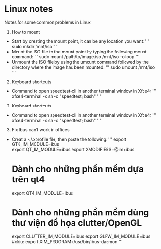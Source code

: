 Linux notes
================
Notes for some common problems in Linux

1. How to mount
- Start by creating the mount point, it can be any location you want:
'''
	sudo mkdir /mnt/iso
'''
- Mount the ISO file to the mount point by typing the following mount command:
'''	sudo mount /path/to/image.iso /mnt/iso -o loop
'''
- Unmount the ISO file by using the umount command followed by the directory where the image has been mounted:
'''
	sudo umount /mnt/iso
'''
2. Keyboard shortcuts
- Command to open speedtest-cli in another terminal window in Xfce4:
'''	xfce4-terminal -x sh -c "speedtest; bash"
'''
2. Keyboard shortcuts
- Command to open speedtest-cli in another terminal window in Xfce4:
'''
	xfce4-terminal -x sh -c "speedtest; bash"
'''

3. Fix Ibus can’t work in offices
- Creat a ~/.xprofile file, then paste the following:
'''
	export GTK_IM_MODULE=ibus	
	export QT_IM_MODULE=ibus
	export XMODIFIERS=@im=ibus
	# Dành cho những phần mềm dựa trên qt4
	export QT4_IM_MODULE=ibus
	# Dành cho những phần mềm dùng thư viện đồ họa clutter/OpenGL
	export CLUTTER_IM_MODULE=ibus
	export GLFW_IM_MODULE=ibus
	#chịu:
	export XIM_PROGRAM=/usr/bin/ibus-daemon
'''
